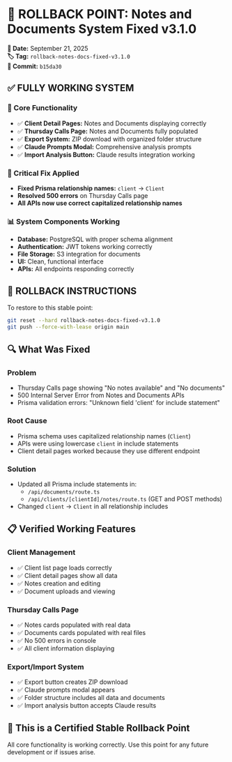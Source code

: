 # 🎯 ROLLBACK POINT: Notes and Documents System Fixed v3.1.0

**📅 Date:** September 21, 2025  
**🏷️ Tag:** `rollback-notes-docs-fixed-v3.1.0`  
**📝 Commit:** `b15da30`

## ✅ FULLY WORKING SYSTEM

### 🎯 Core Functionality

- ✅ **Client Detail Pages:** Notes and Documents displaying correctly
- ✅ **Thursday Calls Page:** Notes and Documents fully populated
- ✅ **Export System:** ZIP download with organized folder structure
- ✅ **Claude Prompts Modal:** Comprehensive analysis prompts
- ✅ **Import Analysis Button:** Claude results integration working

### 🔧 Critical Fix Applied

- **Fixed Prisma relationship names:** `client` → `Client`
- **Resolved 500 errors** on Thursday Calls page
- **All APIs now use correct capitalized relationship names**

### 📊 System Components Working

- **Database:** PostgreSQL with proper schema alignment
- **Authentication:** JWT tokens working correctly
- **File Storage:** S3 integration for documents
- **UI:** Clean, functional interface
- **APIs:** All endpoints responding correctly

## 🚨 ROLLBACK INSTRUCTIONS

To restore to this stable point:

```bash
git reset --hard rollback-notes-docs-fixed-v3.1.0
git push --force-with-lease origin main
```

## 🔍 What Was Fixed

### Problem

- Thursday Calls page showing "No notes available" and "No documents"
- 500 Internal Server Error from Notes and Documents APIs
- Prisma validation errors: "Unknown field 'client' for include statement"

### Root Cause

- Prisma schema uses capitalized relationship names (`Client`)
- APIs were using lowercase `client` in include statements
- Client detail pages worked because they use different endpoint

### Solution

- Updated all Prisma include statements in:
  - `/api/documents/route.ts`
  - `/api/clients/[clientId]/notes/route.ts` (GET and POST methods)
- Changed `client` → `Client` in all relationship includes

## 📋 Verified Working Features

### Client Management

- ✅ Client list page loads correctly
- ✅ Client detail pages show all data
- ✅ Notes creation and editing
- ✅ Document uploads and viewing

### Thursday Calls Page

- ✅ Notes cards populated with real data
- ✅ Documents cards populated with real files
- ✅ No 500 errors in console
- ✅ All client information displaying

### Export/Import System

- ✅ Export button creates ZIP download
- ✅ Claude prompts modal appears
- ✅ Folder structure includes all data and documents
- ✅ Import analysis button accepts Claude results

## 🎯 This is a Certified Stable Rollback Point

All core functionality is working correctly. Use this point for any future development or if issues arise.
